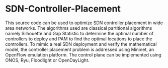 # SDN-Controller-Placement
This source code can be used to optimize SDN controller placement in wide area networks.
The algorithms used are classical partitional algorithms namely Silhouette and Gap Statistic to determine the optimal number of controllers to deploy and PAM to find the optimal locations to place the controllers.
To mimic a real SDN deployment and verify the mathematical model, the controller placement problem is addressed using Mininet, an OpenFlow emulation platform. 
The control plane can be implemented using ONOS, Ryu, Floodlight or OpenDayLight.
